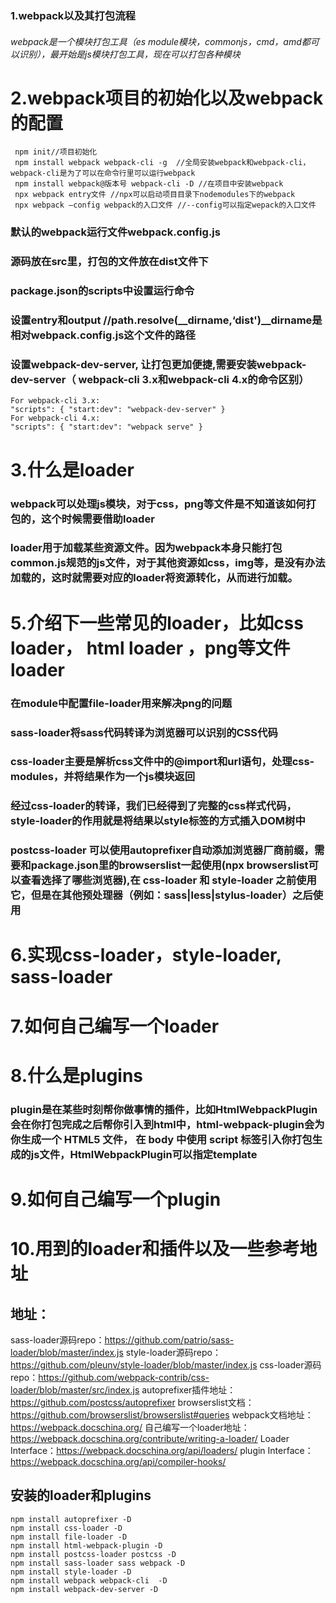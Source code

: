 ### 1.webpack以及其打包流程
  ###### webpack是一个模块打包工具（es module模块，commonjs，cmd，amd都可以识别），最开始是js模块打包工具，现在可以打包各种模块

# 2.webpack项目的初始化以及webpack的配置
```
 npm init//项目初始化
 npm install webpack webpack-cli -g  //全局安装webpack和webpack-cli，webpack-cli是为了可以在命令行里可以运行webpack
 npm install webpack@版本号 webpack-cli -D //在项目中安装webpack
 npx webpack entry文件 //npx可以启动项目目录下nodemodules下的webpack
 npx webpack —config webpack的入口文件 //--config可以指定wepack的入口文件
```
 ### 默认的webpack运行文件webpack.config.js
 ### 源码放在src里，打包的文件放在dist文件下
 ### package.json的scripts中设置运行命令
 ### 设置entry和output //path.resolve(__dirname,‘dist')__dirname是相对webpack.config.js这个文件的路径
 ### 设置webpack-dev-server, 让打包更加便捷,需要安装webpack-dev-server（ webpack-cli 3.x和webpack-cli 4.x的命令区别）
 ```
 For webpack-cli 3.x:
"scripts": { "start:dev": "webpack-dev-server" }
 For webpack-cli 4.x:
"scripts": { "start:dev": "webpack serve" }
 ```
 ### 

# 3.什么是loader
### webpack可以处理js模块，对于css，png等文件是不知道该如何打包的，这个时候需要借助loader
### loader用于加载某些资源文件。因为webpack本身只能打包common.js规范的js文件，对于其他资源如css，img等，是没有办法加载的，这时就需要对应的loader将资源转化，从而进行加载。


# 5.介绍下一些常见的loader，比如css loader， html loader ，png等文件loader
### 在module中配置file-loader用来解决png的问题
### sass-loader将sass代码转译为浏览器可以识别的CSS代码
### css-loader主要是解析css文件中的@import和url语句，处理css-modules，并将结果作为一个js模块返回
### 经过css-loader的转译，我们已经得到了完整的css样式代码，style-loader的作用就是将结果以style标签的方式插入DOM树中
### postcss-loader 可以使用autoprefixer自动添加浏览器厂商前缀，需要和package.json里的browserslist一起使用(npx browserslist可以查看选择了哪些浏览器),在 css-loader 和 style-loader 之前使用它，但是在其他预处理器（例如：sass|less|stylus-loader）之后使用
### 

# 6.实现css-loader，style-loader, sass-loader
# 7.如何自己编写一个loader
# 8.什么是plugins
 ### plugin是在某些时刻帮你做事情的插件，比如HtmlWebpackPlugin会在你打包完成之后帮你引入到html中，html-webpack-plugin会为你生成一个 HTML5 文件， 在 body 中使用 script 标签引入你打包生成的js文件，HtmlWebpackPlugin可以指定template
# 9.如何自己编写一个plugin
# 10.用到的loader和插件以及一些参考地址
## 地址：
sass-loader源码repo：https://github.com/patrio/sass-loader/blob/master/index.js
style-loader源码repo：https://github.com/pleunv/style-loader/blob/master/index.js
css-loader源码repo：https://github.com/webpack-contrib/css-loader/blob/master/src/index.js
autoprefixer插件地址：https://github.com/postcss/autoprefixer
browserslist文档：https://github.com/browserslist/browserslist#queries
webpack文档地址：https://webpack.docschina.org/
自己编写一个loader地址：https://webpack.docschina.org/contribute/writing-a-loader/
Loader Interface：https://webpack.docschina.org/api/loaders/
plugin Interface：https://webpack.docschina.org/api/compiler-hooks/

## 安装的loader和plugins
```
npm install autoprefixer -D
npm install css-loader -D
npm install file-loader -D
npm install html-webpack-plugin -D
npm install postcss-loader postcss -D
npm install sass-loader sass webpack -D
npm install style-loader -D
npm install webpack webpack-cli  -D
npm install webpack-dev-server -D
```

